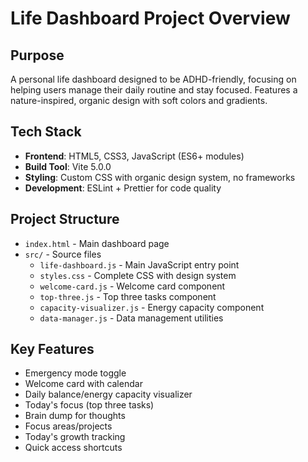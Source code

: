 # Life Dashboard Project Overview

## Purpose

A personal life dashboard designed to be ADHD-friendly, focusing on helping users manage their daily routine and stay focused. Features a nature-inspired, organic design with soft colors and gradients.

## Tech Stack

- **Frontend**: HTML5, CSS3, JavaScript (ES6+ modules)
- **Build Tool**: Vite 5.0.0
- **Styling**: Custom CSS with organic design system, no frameworks
- **Development**: ESLint + Prettier for code quality

## Project Structure

- `index.html` - Main dashboard page
- `src/` - Source files
  - `life-dashboard.js` - Main JavaScript entry point
  - `styles.css` - Complete CSS with design system
  - `welcome-card.js` - Welcome card component
  - `top-three.js` - Top three tasks component
  - `capacity-visualizer.js` - Energy capacity component
  - `data-manager.js` - Data management utilities

## Key Features

- Emergency mode toggle
- Welcome card with calendar
- Daily balance/energy capacity visualizer
- Today's focus (top three tasks)
- Brain dump for thoughts
- Focus areas/projects
- Today's growth tracking
- Quick access shortcuts
